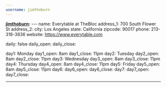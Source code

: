 ```yaml
---
username: jimthoburn
---
```

**[jimthoburn](https://github.com/jimthoburn):** ---
name: Everytable at TheBloc
address_1: 700 South Flower St
address_2:
city: Los Angeles
state: California
zipcode: 90017
phone: 213-318-3836
website: https://www.everytable.com

daily: false
daily_open:
daily_close: 

day1: Monday
day1_open: 8am
day1_close: 11pm
day2: Tuesday
day2_open: 8am
day2_close: 11pm
day3: Wednesday
day3_open: 8am
day3_close: 11pm
day4: Thursday
day4_open: 8am
day4_close: 11pm
day5: Friday
day5_open: 8am
day5_close: 11pm
day6:
day6_open:
day6_close:
day7:
day7_open:
day7_close:

---

      
